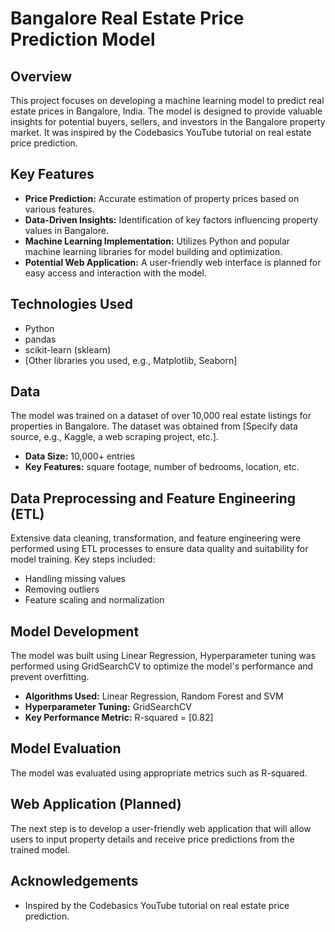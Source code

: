 # Bangalore Real Estate Price Prediction Model

## Overview

This project focuses on developing a machine learning model to predict real estate prices in Bangalore, India. The model is designed to provide valuable insights for potential buyers, sellers, and investors in the Bangalore property market. It was inspired by the Codebasics YouTube tutorial on real estate price prediction.

## Key Features

*   **Price Prediction:** Accurate estimation of property prices based on various features.
*   **Data-Driven Insights:** Identification of key factors influencing property values in Bangalore.
*   **Machine Learning Implementation:** Utilizes Python and popular machine learning libraries for model building and optimization.
*   **Potential Web Application:** A user-friendly web interface is planned for easy access and interaction with the model.

## Technologies Used

*   Python
*   pandas
*   scikit-learn (sklearn)
*   [Other libraries you used, e.g., Matplotlib, Seaborn]

## Data

The model was trained on a dataset of over 10,000 real estate listings for properties in Bangalore. The dataset was obtained from [Specify data source, e.g., Kaggle, a web scraping project, etc.].

*   **Data Size:** 10,000+ entries
*   **Key Features:** square footage, number of bedrooms, location, etc.

## Data Preprocessing and Feature Engineering (ETL)

Extensive data cleaning, transformation, and feature engineering were performed using ETL processes to ensure data quality and suitability for model training. Key steps included:

*   Handling missing values
*   Removing outliers
*   Feature scaling and normalization

## Model Development

The model was built using Linear Regression, Hyperparameter tuning was performed using GridSearchCV to optimize the model's performance and prevent overfitting.

*   **Algorithms Used:** Linear Regression, Random Forest and SVM
*   **Hyperparameter Tuning:** GridSearchCV
*   **Key Performance Metric:** R-squared = [0.82]

## Model Evaluation

The model was evaluated using appropriate metrics such as R-squared.

## Web Application (Planned)

The next step is to develop a user-friendly web application that will allow users to input property details and receive price predictions from the trained model.

## Acknowledgements

*   Inspired by the Codebasics YouTube tutorial on real estate price prediction.
